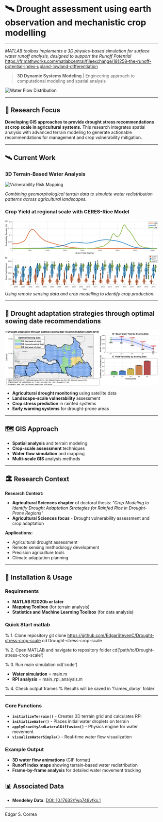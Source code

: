 # 🛰️ Drought assessment using earth observation and mechanistic crop modelling
---
*MATLAB toolbox implements a 3D physics-based simulation for surface water runoff analysis, designed to support the Runoff Potential* https://fr.mathworks.com/matlabcentral/fileexchange/181258-the-runoff-potential-index-upland-lowland-differentiation

> **3D Dynamic Systems Modeling** | Engineering approach to computational modeling and spatial analysis

![Water Flow Distribution](media/1.gif)

---

## 🎯 Research Focus

**Developing GIS approaches to provide drought stress recommendations at crop scale in agricultural systems.** This research integrates spatial analysis with advanced terrain modeling to generate actionable recommendations for management and crop vulnerability mitigation.

---

## 🛰️ Current Work

### **3D Terrain-Based Water Analysis**
![Vulnerability Risk Mapping](media/2.gif)

*Combining geomorphological terrain data to simulate water redistribution patterns across agricultural landscapes.*

### **Crop Yield at regional scale with CERES-Rice Model** 

![Crop Yield with crop modelling](media/3.png)
*Using remote sensing data and crop modelling to identify crop production.*

---

## 🌾 Drought adaptation strategies through optimal sowing date recommendations
![Target Recomendations](media/4.png)
- **Agricultural drought monitoring** using satellite data
- **Landscape-scale vulnerability** assessment  
- **Crop stress prediction** in rainfed systems
- **Early warning systems** for drought-prone areas

---

## 🗺️ GIS Approach

- **Spatial analysis** and terrain modeling
- **Crop-scale assessment** techniques
- **Water flow simulation** and mapping
- **Multi-scale GIS** analysis methods

---

## 🏛️ Research Context

**Research Context:**
- **Agricultural Sciences chapter** of doctoral thesis: *"Crop Modeling to Identify Drought Adaptation Strategies for Rainfed Rice in Drought-Prone Regions"*
- **Agricultural Sciences focus** - Drought vulnerability assessment and crop adaptation

**Applications:**
- Agricultural drought assessment
- Remote sensing methodology development
- Precision agriculture tools
- Climate adaptation planning


---

## 🚀 Installation & Usage

### Requirements
- **MATLAB R2020b or later**
- **Mapping Toolbox** (for terrain analysis)
- **Statistics and Machine Learning Toolbox** (for data analysis)

### Quick Start matlab
% 1. Clone repository
git clone https://github.com/EdgarStevenC/Drought-stress-crop-scale
cd Drought-stress-crop-scale

% 2. Open MATLAB and navigate to repository folder
cd('path/to/Drought-stress-crop-scale')

% 3. Run main simulation
cd('code')
- **Water simulation** =  main.m
- **RPI analysis** = main_rpi_analysis.m

% 4. Check output frames
% Results will be saved in 'frames_darcy' folder

---
### Core Functions
- **`initializeTerrain()`** - Creates 3D terrain grid and calculates RPI
- **`initializeWater()`** - Places initial water droplets on terrain
- **`applyGravityAndLateralDiffusion()`** - Physics engine for water movement
- **`visualizeWaterSimple()`** - Real-time water flow visualization

### Example Output
- **3D water flow animations** (GIF format)
- **Runoff index maps** showing terrain-based water redistribution
- **Frame-by-frame analysis** for detailed water movement tracking

## 📊 Associated Data
- **Mendeley Data**: [DOI: 10.17632/fwp748vfkx.1](https://doi.org/10.17632/fwp748vfkx.1)

---

Edgar S. Correa

